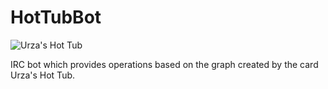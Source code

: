 # HotTubBot

![Urza's Hot Tub](http://i.imgur.com/rH6mNNg.jpg)

IRC bot which provides operations based on the graph created by the card Urza's Hot Tub.

